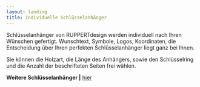 ```yaml
---
layout: landing
title: Individuelle Schlüsselanhänger
---
```

Schlüsselanhänger von RUPPERTdesign werden individuell nach Ihren Wünschen gefertigt.
Wunschtext, Symbole, Logos, Koordinaten, die Entscheidung über Ihren perfekten Schlüsselanhänger liegt ganz bei Ihnen.

Sie können die Holzart, die Länge des Anhängers, sowie den Schlüsselring und die Anzahl der beschrifteten Seiten frei wählen.

**Weitere Schlüsselanhänger \|** <a href="{{ site.baseurl }}/schluesselanhaenger">hier</a>

